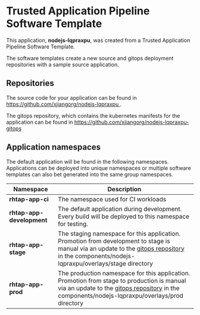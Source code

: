 # Trusted Application Pipeline Software Template

This application, **nodejs-lqpraxpu**, was created from a Trusted Application Pipeline Software Template.

The software templates create a new source and gitops deployment repositories with a sample source application. 

## Repositories

The source code for your application can be found in [https://github.com/xjiangorg/nodejs-lqpraxpu ](https://github.com/xjiangorg/nodejs-lqpraxpu ).
 
The gitops repository, which contains the kubernetes manifests for the application can be found in 
[https://github.com/xjiangorg/nodejs-lqpraxpu-gitops ](https://github.com/xjiangorg/nodejs-lqpraxpu-gitops ) 

## Application namespaces 

The default application will be found in the following namespaces. Applications can be deployed into unique namespaces or multiple software templates can also bet generated into the same group namespaces.  

|  Namespace   |  Description   |  
| -------- | -------- |
| **rhtap-app-ci** | The namespace used for CI workloads |
| **rhtap-app-development** | The default application during development. Every build will be deployed to this namespace for testing. |
| **rhtap-app-stage** | The staging namespace for this application. Promotion from development to stage is manual via an update to the [gitops repository](https://github.com/xjiangorg/nodejs-lqpraxpu-gitops ) in the components/nodejs-lqpraxpu/overlays/stage directory |
| **rhtap-app-prod** | The production namespace for this application. Promotion from stage to production is manual via an update to the [gitops repository](https://github.com/xjiangorg/nodejs-lqpraxpu-gitops ) in the components/nodejs-lqpraxpu/overlays/prod directory |